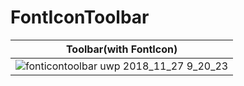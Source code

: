 # FontIconToolbar
|Toolbar(with FontIcon)|
|---|
|![fonticontoolbar uwp 2018_11_27 9_20_23](https://user-images.githubusercontent.com/45218829/49050801-7330ed00-f228-11e8-9e00-77a336059b7d.png)|
